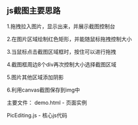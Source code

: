 ## js截图主要思路

1.拖拽拉入图片，显示出来，并展示截图控制台

2.在图片区域绘制红色矩形，并能随鼠标拖拽控制大小

3.当鼠标点击截图区域框时，按住可以进行拖拽

4.截图框周边8个div再次控制大小选择截图区域

5.图片其他区域添加阴影

6.利用canvas截图保存到img中



主要文件：
demo.html  - 页面实例

PicEditing.js  -  核心js代码
